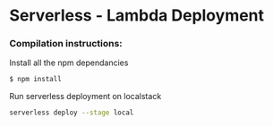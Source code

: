 # Serverless - Lambda Deployment

### Compilation instructions:

Install all the npm dependancies

```sh
$ npm install
```

Run serverless deployment on localstack
```sh
serverless deploy --stage local
```